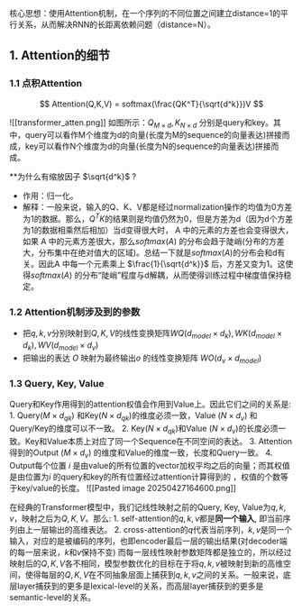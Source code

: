 核心思想：使用Attention机制，在一个序列的不同位置之间建立distance=1的平行关系，从而解决RNN的长距离依赖问题（distance=N）。

## 1. Attention的细节
### 1.1 点积Attention
$$
Attention(Q,K,V) = softmax(\frac{QK^T}{\sqrt{d^k}})V
$$

![[transformer_atten.png]]
如图所示：$Q_{M \times d}, K_{N \times d}$ 分别是query和key。其中，query可以看作M个维度为d的向量(长度为M的sequence的向量表达)拼接而成，key可以看作N个维度为d的向量(长度为N的sequence的向量表达)拼接而成。

**为什么有缩放因子 $\sqrt{d^k}$ ?
- 作用：归一化。
- 解释：一般来说，输入的Q、K、V都是经过normalization操作的均值为0方差为1的数据。那么，$Q^TK$的结果则是均值仍然为0，但是方差为d（因为d个方差为1的数据相乘然后相加）当d变得很大时， A 中的元素的方差也会变得很大，如果 A 中的元素方差很大，那么$softmax⁡(A)$ 的分布会趋于陡峭(分布的方差大，分布集中在绝对值大的区域)。总结一下就是$softmax⁡(A)$的分布会和d有关。因此A 中每一个元素乘上 $\frac{1}{\sqrt{d^k}}$ 后，方差又变为1。这使得$softmax⁡(A)$ 的分布“陡峭”程度与d解耦，从而使得训练过程中梯度值保持稳定。
### 1.2 Attention机制涉及到的参数
- 把$q , k , v$分别映射到$Q , K , V$的线性变换矩阵$WQ(d_{model}\times d_k ), WK(d_{model}\times d_k ), WV(d_{model} \times d_v)$
- 把输出的表达 $O$ 映射为最终输出$o$ 的线性变换矩阵 $WO ( d_v \times d_{model})$
### 1.3 Query, Key, Value
Query和Key作用得到的attention权值会作用到Value上。因此它们之间的关系是:
	1. Query($M \times d_{qk}$) 和Key($N \times d_{qk}$)的维度必须一致，Value ($N \times d_v$) 和Query/Key的维度可以不一致。
	2. Key($N \times d_{qk}$)和Value ($N \times d_{v}$)的长度必须一致。Key和Value本质上对应了同一个Sequence在不同空间的表达。
	3. Attention得到的Output ($M \times d_v$) 的维度和Value的维度一致，长度和Query一致。
	4. Output每个位置 $i$ 是由value的所有位置的vector加权平均之后的向量；而其权值是由位置为$i$ 的query和key的所有位置经过attention计算得到的 ，权值的个数等于key/value的长度。
![[Pasted image 20250427164600.png]]

在经典的Transformer模型中，我们记线性映射之前的Query, Key, Value为$q, k, v$，映射之后为$Q, K, V$。那么:
	1. self-attention的$q, k, v$都是**同一个输入**, 即当前序列由上一层输出的高维表达。
	2. cross-attention的$q$代表当前序列，$k,v$是同一个输入，对应的是被编码的序列，也即encoder最后一层的输出结果(对decoder端的每一层来说，$k$和$v$保持不变)
而每一层线性映射参数矩阵都是独立的，所以经过映射后的$Q, K, V$各不相同，模型参数优化的目标在于将$q, k, v$被映射到新的高维空间，使得每层的$Q, K, V$在不同抽象层面上捕获到$q, k, v$之间的关系。一般来说，底层layer捕获到的更多是lexical-level的关系，而高层layer捕获到的更多是semantic-level的关系。